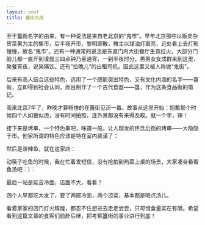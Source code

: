 ```yaml
---
layout: post
title: 簋街大战
---
```




至于簋街名字的由来，有一种说法是来自老北京的“鬼市”。早年北京那些以贩卖杂货菜果为主的集市，后半夜开市，黎明即散，摊主以煤油灯取亮，远处看上去灯影憧憧，故名“鬼市”。还有一种通常的说法是东直门内大街餐厅生意红火，大部分门脸儿都一直开到凌晨三四点钟乃至通宵，一到半夜时分，男男女女成群来到这里，聚餐宵夜，说笑痛饮。还有“拉晚儿”的出租司机。因此这里又被人称做“鬼街”。

后来有高人结合这些特色，选用了一个既能突出特色，又有文化内涵的名字——簋街，立即得到社会认同，而且制作了一个古代食器——簋，作为这条食品街的徽记。

我来北京7年了，昨晚才算畅快的在簋街见识一番。故事从这里开始：抱歉那个时候四个人如狼似虎，没有时间拍照，连外景都没有来得及取。就一个字，辣！

接下来是烤串，一个特色串吧，味道一般。让人越发的怀念后街的烤串——大隐隐于市。他家所谓的特色应该是特在室内装潢了：

[](http://www.francaisblog.com../images/chuan.jpg)

然后是泼辣鱼，就在这家店：

[](http://www.francaisblog.com../images/outfish.jpg)

动筷子吃鱼的时候，我在忙着发短信，没有抢拍到热菜上桌的场景，大家凑合看看鱼汤吧：）：

[](http://www.francaisblog.com../images/fish.jpg)

最后一站是延吉冷面，店面不大，看看？

[](http://www.francaisblog.com../images/nouilles_froides.jpg)

四个人早都吃大发了，要了两碗冷面，两个凉菜，基本都是喝点汤儿。

[](http://www.francaisblog.com../images/nouilles.jpg)

看着家家的店门灯火辉煌，都忍不住想进去走走尝尝，只可惜食量实在有限。希望看到这篇文章的食客们前赴后继，把考察簋街的事业进行到底！ 
